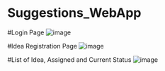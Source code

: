 # Suggestions_WebApp

#Login Page
![image](https://github.com/iamitprakash/Suggestions_WebApp/assets/34869115/8725c365-70bf-40f1-a918-453602fd89d7)

#Idea Registration Page
![image](https://github.com/iamitprakash/Suggestions_WebApp/assets/34869115/4595890d-4554-4628-8f4e-c6fe30210187)

#List of Idea, Assigned and Current Status
![image](https://github.com/iamitprakash/Suggestions_WebApp/assets/34869115/8a90f12e-2753-4072-963b-460833ddf897)

